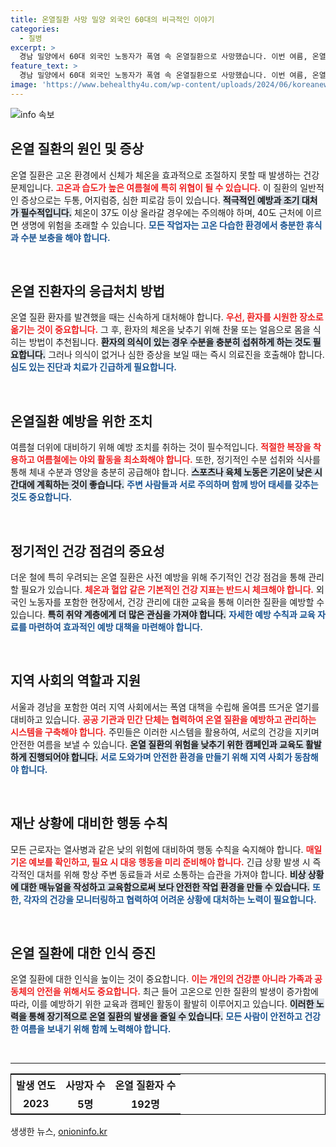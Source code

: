 ```yaml
---
title: 온열질환 사망 밀양 외국인 60대의 비극적인 이야기
categories:
  - 질병
excerpt: >
  경남 밀양에서 60대 외국인 노동자가 폭염 속 온열질환으로 사망했습니다. 이번 여름, 온열질환 피해가 잇따르자 정부는 긴급 대책 마련에 나섰습니다.
feature_text: >
  경남 밀양에서 60대 외국인 노동자가 폭염 속 온열질환으로 사망했습니다. 이번 여름, 온열질환 피해가 잇따르자 정부는 긴급 대책 마련에 나섰습니다.
image: 'https://www.behealthy4u.com/wp-content/uploads/2024/06/koreanews.jpg'
---
```


<p><img src="https://www.behealthy4u.com/wp-content/uploads/2024/06/koreanews.jpg" alt="info 속보" /></p>

<h2 data-ke-size="size26">온열 질환의 원인 및 증상</h2>

<p>온열 질환은 고온 환경에서 신체가 체온을 효과적으로 조절하지 못할 때 발생하는 건강 문제입니다. <b><span style="color: #ee2323;">고온과 습도가 높은 여름철에 특히 위협이 될 수 있습니다.</span></b> 이 질환의 일반적인 증상으로는 두통, 어지럼증, 심한 피로감 등이 있습니다. <b><span style="background-color: #21538527;">적극적인 예방과 조기 대처가 필수적입니다.</span></b> 체온이 37도 이상 올라갈 경우에는 주의해야 하며, 40도 근처에 이르면 생명에 위험을 초래할 수 있습니다. <b><span style="color: #1a5490;">모든 작업자는 고온 다습한 환경에서 충분한 휴식과 수분 보충을 해야 합니다.</span></b></p>

<p data-ke-size="size16">&nbsp;</p>

<h2 data-ke-size="size26">온열 진환자의 응급처치 방법</h2>

<p>온열 질환 환자를 발견했을 때는 신속하게 대처해야 합니다. <b><span style="color: #ee2323;">우선, 환자를 시원한 장소로 옮기는 것이 중요합니다.</span></b> 그 후, 환자의 체온을 낮추기 위해 찬물 또는 얼음으로 몸을 식히는 방법이 추천됩니다. <b><span style="background-color: #21538527;">환자의 의식이 있는 경우 수분을 충분히 섭취하게 하는 것도 필요합니다.</span></b> 그러나 의식이 없거나 심한 증상을 보일 때는 즉시 의료진을 호출해야 합니다. <b><span style="color: #1a5490;">심도 있는 진단과 치료가 긴급하게 필요합니다.</span></b></p>

<p data-ke-size="size16">&nbsp;</p>

<h2 data-ke-size="size26">온열질환 예방을 위한 조치</h2>

<p>여름철 더위에 대비하기 위해 예방 조치를 취하는 것이 필수적입니다. <b><span style="color: #ee2323;">적절한 복장을 착용하고 여름철에는 야외 활동을 최소화해야 합니다.</span></b> 또한, 정기적인 수분 섭취와 식사를 통해 체내 수분과 영양을 충분히 공급해야 합니다. <b><span style="background-color: #21538527;">스포츠나 육체 노동은 기온이 낮은 시간대에 계획하는 것이 좋습니다.</span></b> <b><span style="color: #1a5490;">주변 사람들과 서로 주의하며 함께 방어 태세를 갖추는 것도 중요합니다.</span></b></p>

<p data-ke-size="size16">&nbsp;</p>

<h2 data-ke-size="size26">정기적인 건강 점검의 중요성</h2>

<p>더운 철에 특히 우려되는 온열 질환은 사전 예방을 위해 주기적인 건강 점검을 통해 관리할 필요가 있습니다. <b><span style="color: #ee2323;">체온과 혈압 같은 기본적인 건강 지표는 반드시 체크해야 합니다.</span></b> 외국인 노동자를 포함한 현장에서, 건강 관리에 대한 교육을 통해 이러한 질환을 예방할 수 있습니다. <b><span style="background-color: #21538527;">특히 취약 계층에게 더 많은 관심을 가져야 합니다.</span></b> <b><span style="color: #1a5490;">자세한 예방 수칙과 교육 자료를 마련하여 효과적인 예방 대책을 마련해야 합니다.</span></b></p>

<p data-ke-size="size16">&nbsp;</p>

<h2 data-ke-size="size26">지역 사회의 역할과 지원</h2>

<p>서울과 경남을 포함한 여러 지역 사회에서는 폭염 대책을 수립해 올여름 뜨거운 열기를 대비하고 있습니다. <b><span style="color: #ee2323;">공공 기관과 민간 단체는 협력하여 온열 질환을 예방하고 관리하는 시스템을 구축해야 합니다.</span></b> 주민들은 이러한 시스템을 활용하여, 서로의 건강을 지키며 안전한 여름을 보낼 수 있습니다. <b><span style="background-color: #21538527;">온열 질환의 위험을 낮추기 위한 캠페인과 교육도 활발하게 진행되어야 합니다.</span></b> <b><span style="color: #1a5490;">서로 도와가며 안전한 환경을 만들기 위해 지역 사회가 동참해야 합니다.</span></b></p>

<p data-ke-size="size16">&nbsp;</p>

<h2 data-ke-size="size26">재난 상황에 대비한 행동 수칙</h2>

<p>모든 근로자는 열사병과 같은 낮의 위험에 대비하여 행동 수칙을 숙지해야 합니다. <b><span style="color: #ee2323;">매일 기온 예보를 확인하고, 필요 시 대응 행동을 미리 준비해야 합니다.</span></b> 긴급 상황 발생 시 즉각적인 대처를 위해 항상 주변 동료들과 서로 소통하는 습관을 가져야 합니다. <b><span style="background-color: #21538527;">비상 상황에 대한 매뉴얼을 작성하고 교육함으로써 보다 안전한 작업 환경을 만들 수 있습니다.</span></b> <b><span style="color: #1a5490;">또한, 각자의 건강을 모니터링하고 협력하여 어려운 상황에 대처하는 노력이 필요합니다.</span></b></p>

<p data-ke-size="size16">&nbsp;</p>

<h2 data-ke-size="size26">온열 질환에 대한 인식 증진</h2>

<p>온열 질환에 대한 인식을 높이는 것이 중요합니다. <b><span style="color: #ee2323;">이는 개인의 건강뿐 아니라 가족과 공동체의 안전을 위해서도 중요합니다.</span></b> 최근 들어 고온으로 인한 질환의 발생이 증가함에 따라, 이를 예방하기 위한 교육과 캠페인 활동이 활발히 이루어지고 있습니다. <b><span style="background-color: #21538527;">이러한 노력을 통해 장기적으로 온열 질환의 발생을 줄일 수 있습니다.</span></b> <b><span style="color: #1a5490;">모든 사람이 안전하고 건강한 여름을 보내기 위해 함께 노력해야 합니다.</span></b></p>

<p data-ke-size="size16">&nbsp;</p>

<hr>

<table style="border: 1px solid #000; width: 100%; border-collapse: collapse;">
    <tr>
        <th style="text-align: center;"><b>발생 연도</b></th>
        <th style="text-align: center;"><b>사망자 수</b></th>
        <th style="text-align: center;"><b>온열 질환자 수</b></th>
    </tr>
    <tr>
        <td style="text-align: center; height: 17px;"><b>2023</b></td>
        <td style="text-align: center; height: 17px;"><b>5명</b></td>
        <td style="text-align: center; height: 17px;"><b>192명</b></td>
    </tr>
</table>
생생한 뉴스, <a href="https://onioninfo.kr" rel="dofollow">onioninfo.kr</a>


